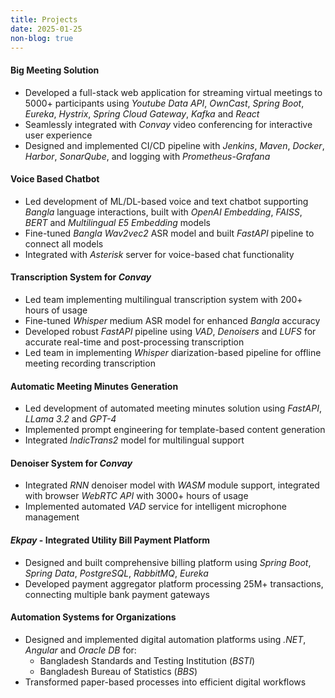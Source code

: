 ```yaml
---
title: Projects
date: 2025-01-25
non-blog: true
---
```


#### Big Meeting Solution
- Developed a full-stack web application for streaming virtual meetings to 5000+ participants using *Youtube Data API*, *OwnCast*, *Spring Boot*, *Eureka*, *Hystrix*, *Spring Cloud Gateway*, *Kafka* and *React*
- Seamlessly integrated with *Convay* video conferencing for interactive user experience
- Designed and implemented CI/CD pipeline with *Jenkins*, *Maven*, *Docker*, *Harbor*, *SonarQube*, and logging with *Prometheus-Grafana*

#### Voice Based Chatbot
- Led development of ML/DL-based voice and text chatbot supporting *Bangla* language interactions, built with *OpenAI Embedding*, *FAISS*, *BERT* and *Multilingual E5 Embedding* models
- Fine-tuned *Bangla Wav2vec2* ASR model and built *FastAPI* pipeline to connect all models
- Integrated with *Asterisk* server for voice-based chat functionality

#### Transcription System for *Convay*
- Led team implementing multilingual transcription system with 200+ hours of usage
- Fine-tuned *Whisper* medium ASR model for enhanced *Bangla* accuracy
- Developed robust *FastAPI* pipeline using *VAD*, *Denoisers* and *LUFS* for accurate real-time and post-processing transcription
- Led team in implementing *Whisper* diarization-based pipeline for offline meeting recording transcription

#### Automatic Meeting Minutes Generation
- Led development of automated meeting minutes solution using *FastAPI*, *LLama 3.2* and *GPT-4*
- Implemented prompt engineering for template-based content generation
- Integrated *IndicTrans2* model for multilingual support

#### Denoiser System for *Convay*
- Integrated *RNN* denoiser model with *WASM* module support, integrated with browser *WebRTC API* with 3000+ hours of usage
- Implemented automated *VAD* service for intelligent microphone management

#### *Ekpay* - Integrated Utility Bill Payment Platform
- Designed and built comprehensive billing platform using *Spring Boot*, *Spring Data*, *PostgreSQL*, *RabbitMQ*, *Eureka*
- Developed payment aggregator platform processing 25M+ transactions, connecting multiple bank payment gateways

#### Automation Systems for Organizations
- Designed and implemented digital automation platforms using *.NET*, *Angular* and *Oracle DB* for:
  - Bangladesh Standards and Testing Institution (*BSTI*)
  - Bangladesh Bureau of Statistics (*BBS*)
- Transformed paper-based processes into efficient digital workflows